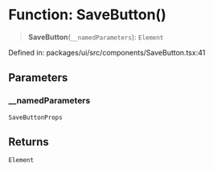 # Function: SaveButton()

> **SaveButton**(`__namedParameters`): `Element`

Defined in: packages/ui/src/components/SaveButton.tsx:41

## Parameters

### \_\_namedParameters

`SaveButtonProps`

## Returns

`Element`
